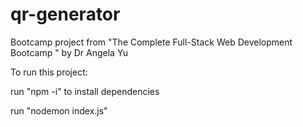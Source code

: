 # qr-generator
Bootcamp project from "The Complete Full-Stack Web Development Bootcamp " by Dr Angela Yu

To run this project:

run "npm -i" to install dependencies

run "nodemon index.js"

